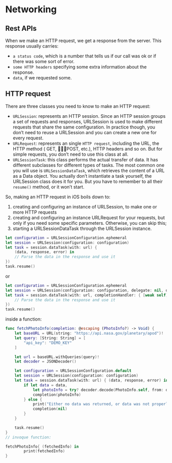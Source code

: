 # Networking

## Rest APIs

When we make an HTTP request, we get a response from the server. This response usually carries:

* `a status code`, which is a number that tells us if our call was ok or if there was some sort of error.
* `some HTTP headers` specifying some extra information about the response.
* `data`, if we requested some.

## HTTP request

There are three classes you need to know to make an HTTP request:

* `URLSession`: represents an HTTP session. Since an HTTP session groups a set of requests and responses, URLSession is used to make different requests that share the same configuration. In practice though, you don’t need to reuse a URLSession and you can create a new one for every request.
* `URLRequest`: represents an single `HTTP request`, including the URL, the HTTP method ( GET, POST, etc.), HTTP headers and so on. But for simple requests, you don’t need to use this class at all.
* `URLSessionTask`: this class performs the actual transfer of data. It has different subclasses for different types of tasks. The most common one you will use is `URLSessionDataTask`, which retrieves the content of a URL as a Data object. You actually don’t instantiate a task yourself, the URLSession class does it for you. But you have to remember to all their `resume()` method, or it won’t start.

So, making an HTTP request in iOS boils down to:

1. creating and configuring an instance of URLSession, to make one or more HTTP requests
2. creating and configuring an instance URLRequest for your requests, but only if you need some specific parameters. Otherwise, you can skip this;
3. starting a URLSessionDataTask through the URLSession instance.

```Swift
let configuration = URLSessionConfiguration.ephemeral
let session = URLSession(configuration: configuration)
let task = session.dataTask(with: url) {
    (data, response, error) in
    // Parse the data in the response and use it
})
task.resume()
```

or

```Swift
let configuration = URLSessionConfiguration.ephemeral
let session = URLSession(configuration: configuration, delegate: nil, delegateQueue: OperationQueue.main)
let task = session.dataTask(with: url, completionHandler: { [weak self] (data: Data?, response: URLResponse?, error: Error?) -> Void in
    // Parse the data in the response and use it
})
task.resume()
```

inside a function:

```Swift
func fetchPhotoInfo(completion: @escaping (PhotoInfo?) -> Void) {
    let baseURL = URL(string: "https://api.nasa.gov/planetary/apod")!
    let query: [String: String] = [
        "api_key": "DEMO_KEY"
    ]

    let url = baseURL.withQueries(query)!
    let decoder = JSONDecoder()

    let configuration = URLSessionConfiguration.default
    let session = URLSession(configuration: configuration)
    let task = session.dataTask(with: url) { (data, response, error) in
        if let data = data,
            let photoInfo = try? decoder.decode(PhotoInfo.self, from: data) {
            completion(photoInfo)
        } else {
            print("Either no data was returned, or data was not properly decoded.")
            completion(nil)
        }
    }

    task.resume()
}
// invoque function:

fetchPhotoInfo{ (fetchedInfo) in
        print(fetchedInfo)
}
```
